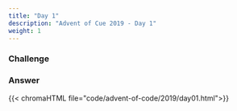```yaml
---
title: "Day 1"
description: "Advent of Cue 2019 - Day 1"
weight: 1
---
```


### Challenge


### Answer

{{< chromaHTML file="code/advent-of-code/2019/day01.html">}}
